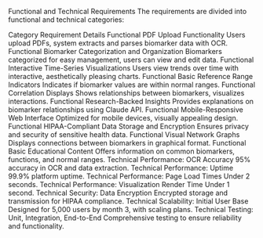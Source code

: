 Functional and Technical Requirements
The requirements are divided into functional and technical categories:

Category	Requirement	Details
Functional	PDF Upload Functionality	Users upload PDFs, system extracts and parses biomarker data with OCR.
Functional	Biomarker Categorization and Organization	Biomarkers categorized for easy management, users can view and edit data.
Functional	Interactive Time-Series Visualizations	Users view trends over time with interactive, aesthetically pleasing charts.
Functional	Basic Reference Range Indicators	Indicates if biomarker values are within normal ranges.
Functional	Correlation Displays	Shows relationships between biomarkers, visualizes interactions.
Functional	Research-Backed Insights	Provides explanations on biomarker relationships using Claude API.
Functional	Mobile-Responsive Web Interface	Optimized for mobile devices, visually appealing design.
Functional	HIPAA-Compliant Data Storage and Encryption	Ensures privacy and security of sensitive health data.
Functional	Visual Network Graphs	Displays connections between biomarkers in graphical format.
Functional	Basic Educational Content	Offers information on common biomarkers, functions, and normal ranges.
Technical	Performance: OCR Accuracy	95% accuracy in OCR and data extraction.
Technical	Performance: Uptime	99.9% platform uptime.
Technical	Performance: Page Load Times	Under 2 seconds.
Technical	Performance: Visualization Render Time	Under 1 second.
Technical	Security: Data Encryption	Encrypted storage and transmission for HIPAA compliance.
Technical	Scalability: Initial User Base	Designed for 5,000 users by month 3, with scaling plans.
Technical	Testing: Unit, Integration, End-to-End	Comprehensive testing to ensure reliability and functionality.